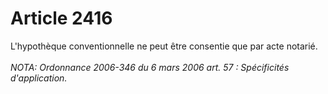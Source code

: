 # Article 2416

L'hypothèque conventionnelle ne peut être consentie que par acte notarié.<br/><br/><i>NOTA:  Ordonnance 2006-346 du 6 mars 2006 art. 57 : Spécificités d'application.</i>